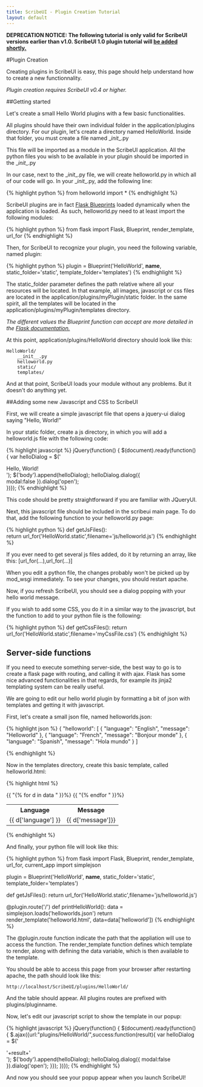 ```yaml
---
title: ScribeUI - Plugin Creation Tutorial
layout: default
---
```


**DEPRECATION NOTICE: The following tutorial is only valid for ScribeUI versions earlier than v1.0. ScribeUI 1.0 plugin tutorial will [be added shortly.](https://github.com/mapgears/scribeui/issues/98)**

#Plugin Creation

Creating plugins in ScribeUI is easy, this page should help understand how to create a new functionnality. 

*Plugin creation requires ScribeUI v0.4 or higher.*

##Getting started

Let's create a small Hello World plugins with a few basic functionalities. 

All plugins should have their own individual folder in the application/plugins directory. For our plugin, let's create a directory named HelloWorld. Inside that folder, you must create a file named \__init__.py

This file will be imported as a module in the ScribeUI application. All the python files you wish to be available in your plugin should be imported in the \__init__.py 

In our case, next to the \__init__.py file, we will create helloworld.py in which all of our code will go. In your \__init__.py, add the following line:

{% highlight python %}
from helloworld import *
{% endhighlight %}
    
ScribeUI plugins are in fact [Flask Blueprints](http://flask.pocoo.org/docs/blueprints/) loaded dynamically when the application is loaded. As such, helloworld.py need to at least import the following modules: 

{% highlight python %}
from flask import Flask, Blueprint, render_template, url_for
{% endhighlight %}

Then, for ScribeUI to recognize your plugin, you need the following variable, named plugin:

{% highlight python %}
plugin = Blueprint('HelloWorld', __name__, static_folder='static', template_folder='templates')
{% endhighlight %}

The static_folder parameter defines the path relative where all your resources will be located. In that example, all images, javascript or css files are located in the application/plugins/myPlugin/static folder. In the same spirit, all the templates will be located in the application/plugins/myPlugin/templates directory.

*The different values the Blueprint function can accept are more detailed in the [Flask documentation.](http://flask.pocoo.org/docs/blueprints/)*

At this point, application/plugins/HelloWorld directory should look like this: 

    HelloWorld/
        __init__.py
        helloworld.py
        static/
        templates/
            
And at that point, ScribeUI loads your module without any problems. But it doesn't do anything yet. 

##Adding some new Javascript and CSS to ScribeUI

First, we will create a simple javascript file that opens a jquery-ui dialog saying "Hello, World!"

In your static folder, create a js directory, in which you will add a helloworld.js file with the following code:

{% highlight javascript %}
jQuery(function() { $(document).ready(function(){
    var helloDialog = $('<div class="hello-world">Hello, World!</div>');
    $('body').append(helloDialog);
    helloDialog.dialog({                                              
        modal:false
    }).dialog('open');                                                
})});
{% endhighlight %}
                               
This code should be pretty straightforward if you are familiar with JQueryUI.

Next, this javascript file should be included in the scribeui main page. To do that, add the following function to your helloworld.py page:

{% highlight python %}
 def getJsFiles():                       
    return url_for('HelloWorld.static',filename='js/helloworld.js')
{% endhighlight %}

If you ever need to get several js files added, do it by returning an array, like this: [url_for(...),url_for(...)]

When you edit a python file, the changes probably won't be picked up by mod_wsgi immediately. To see your changes, you should restart apache.

Now, if you refresh ScribeUI, you should see a dialog popping with your hello world message. 

If you wish to add some CSS, you do it in a similar way to the javascript, but the function to add to your python file is the following: 

{% highlight python %}
 def getCssFiles():
    return url_for('HelloWorld.static',filename='myCssFile.css')
{% endhighlight %}
        
## Server-side functions

If you need to execute something server-side, the best way to go is to create a flask page with routing, and calling it with ajax. Flask has some nice advanced functionalities in that regards, for example its jinja2 templating system can be really useful. 

We are going to edit our hello world plugin by formatting a bit of json with templates and getting it with javascript.

First, let's create a small json file, named helloworlds.json:

{% highlight json %}
{
    "helloworld": [
        {
            "language": "English",
            "message": "Helloworld"
        },
        {
            "language": "French",
            "message": "Bonjour monde"
        },
        {
            "language": "Spanish",
            "message": "Hola mundo"
        }
    ]
 
{% endhighlight %}

Now in the templates directory, create this basic template, called helloworld.html:

{% highlight html %}
<table><tr><th>Language</th><th>Message</th></tr>                     
{{ "{% for d in data " }}%}                                                    
    <tr><td>{{ d['language'] }}</td><td>{{ d['message']}}</td></tr>
{{ "{% endfor " }}%}                     
</table>                                               
{% endhighlight %}

And finally, your python file will look like this:

{% highlight python %}
from flask import Flask, Blueprint, render_template, url_for, current_app
import simplejson

plugin = Blueprint('HelloWorld', __name__, static_folder='static', template_folder='templates')

def getJsFiles():
    return url_for('HelloWorld.static',filename='js/helloworld.js')

@plugin.route('/')
def printHelloWorld():
    data = simplejson.loads('helloworlds.json')
    return render_template('helloworld.html', data=data['helloworld'])
{% endhighlight %}


The @plugin.route function indicate the path that the appliation will use to access the function.  The render_template function defines which template to render, along with defining the data variable, which is then available to the template.

You should be able to access this page from your browser after restarting apache, the path should look like this:

    http://localhost/ScribeUI/plugins/HelloWorld/
    
And the table should appear. All plugins routes are prefixed with plugins/pluginname.

Now, let's edit our javascript script to show the template in our popup:

{% highlight javascript %}
jQuery(function() { $(document).ready(function(){
        $.ajax({url:"plugins/HelloWorld/",success:function(result){
                var helloDialog = $('<div class="hello-world">'+result+'</div>');
                $('body').append(helloDialog);
                helloDialog.dialog({
                        modal:false
                }).dialog('open');
        }});
})});
{% endhighlight %}

And now you should see your popup appear when you launch ScribeUI! 

